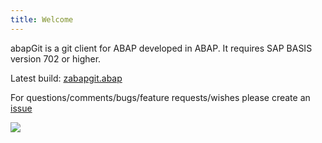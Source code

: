 ```yaml
---
title: Welcome
---
```


abapGit is a git client for ABAP developed in ABAP. It requires SAP BASIS version 702 or higher.

Latest build: [zabapgit.abap](https://raw.githubusercontent.com/abapGit/build/master/zabapgit.abap)

For questions/comments/bugs/feature requests/wishes please create an [issue](https://github.com/larshp/abapGit/issues)

![](img/abapgit_1_33_3.png)